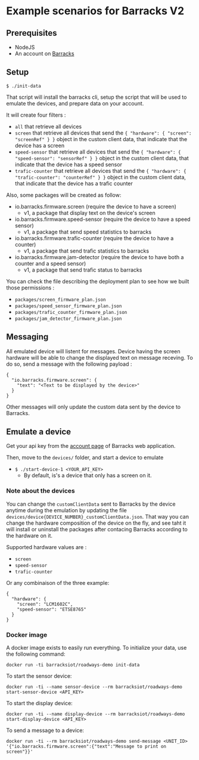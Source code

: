 # Example scenarios for Barracks V2

## Prerequisites

* NodeJS
* An account on [Barracks](https://app.barracks.io)

## Setup

```
$ ./init-data
```

That script will install the barracks cli, setup the script that will be used to emulate the devices, and prepare data on your account.

It will create four filters :

* ```all``` that retrieve all devices
* ```screen``` that retrieve all devices that send the ```{ "hardware": { "screen": "screenRef" } }``` object in the custom client data, that indicate that the device has a screen
* ```speed-sensor``` that retrieve all devices that send the ```{ "hardware": { "speed-sensor": "sensorRef" } }``` object in the custom client data, that indicate that the device has a speed sensor
* ```trafic-counter``` that retrieve all devices that send the ```{ "hardware": { "trafic-counter": "counterRef" } }``` object in the custom client data, that indicate that the device has a trafic counter

Also, some packages will be created as follow:

* io.barracks.firmware.screen (require the device to have a screen)
  * v1, a package that display text on the device's screen
* io.barracks.firmware.speed-sensor (require the device to have a speed sensor)
  * v1, a package that send speed statistics to barracks
* io.barracks.firmware.trafic-counter (require the device to have a counter)
  * v1, a package that send trafic statistics to barracks
* io.barracks.firmware.jam-detector (require the device to have both a counter and a speed sensor)
  * v1, a package that send trafic status to barracks


You can check the file describing the deployment plan to see how we built those permissions :

* ```packages/screen_firmware_plan.json```
* ```packages/speed_sensor_firmware_plan.json```
* ```packages/trafic_counter_firmware_plan.json```
* ```packages/jam_detector_firmware_plan.json```

## Messaging
All emulated device will listent for messages.
Device having the screen hardware will be able to change the displayed text on message receving.
To do so, send a message with the following payload :
```
{
  "io.barracks.firmware.screen": {
    "text": "<Text to be displayed by the device>" 
  }
}
```
Other messages will only update the custom data sent by the device to Barracks.


## Emulate a device

Get your api key from the [account page](https://app.barracks.io/account) of Barracks web application.

Then, move to the ```devices/``` folder, and start a device to emulate

* ```$ ./start-device-1 <YOUR_API_KEY>```
  * By default, is's a device that only has a screen on it.

### Note about the devices
You can change the ```customClientData``` sent to Barracks by the device anytime during the emulation by updating the file ```devices/device{DEVICE_NUMBER}_customClientData.json```.
That way you can change the hardware composition of the device on the fly, and see taht it will install or uninstall the packages after contacing Barracks according to the hardware on it.

Supported hardware values are :

* ```screen```
* ```speed-sensor```
* ```trafic-counter```

Or any combinaison of the three
example:
```
{
  "hardware": {
    "screen": "LCM1602C",
    "speed-sensor": "ETSE8765"
  }
}
```

### Docker image
A docker image exists to easily run everything.
To initialize your data, use the following command:
```
docker run -ti barracksiot/roadways-demo init-data
```

To start the sensor device:
```
docker run -ti --name sensor-device --rm barracksiot/roadways-demo start-sensor-device <API_KEY>
```

To start the display device:
```
docker run -ti --name display-device --rm barracksiot/roadways-demo start-display-device <API_KEY>
```

To send a message to a device:
```
docker run -ti --rm barracksiot/roadways-demo send-message <UNIT_ID> '{"io.barracks.firmware.screen":{"text":"Message to print on screen"}}'
```